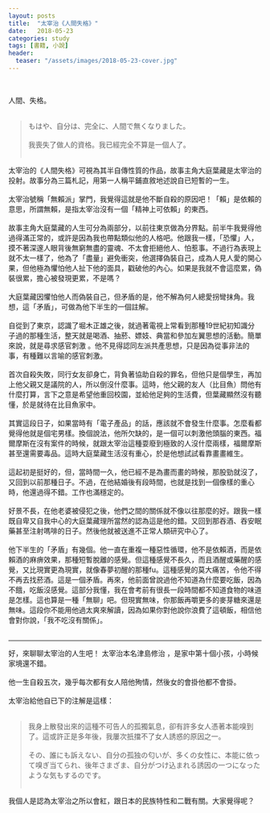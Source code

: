 ```yaml
---
layout: posts
title:  "太宰治《人間失格》"
date:   2018-05-23
categories: study
tags: [書籍, 小說]
header: 
  teaser: "/assets/images/2018-05-23-cover.jpg"
---
```

<br>

人間、失格。<br><br>

> もはや、自分は、完全に、人間で無くなりました。<br><br>
> 我喪失了做人的資格。我已經完全不算是一個人了。<br><br>
 
太宰治的《人間失格》可視為其半自傳性質的作品，故事主角大庭葉藏是太宰治的投射。故事分為三篇札記，用第一人稱平鋪直敘地述說自已短暫的一生。<br><br>
太宰治號稱「無賴派」掌門，我覺得這就是他不斷自殺的原因吧！「賴」是依賴的意思，所謂無賴，是指太宰治沒有一個「精神上可依賴」的東西。<br><br>
故事主角大庭葉藏的人生可分為兩部分，以前往東京做為分界點。前半牛我覺得他過得滿正常的，或許是因為我也帶點類似他的人格吧。他跟我一樣，「恐懼」人，摸不著深邃人眼背後無窮無盡的靈魂、不太會拒絕他人、怕惹事。不過行為表現上就不太一樣了，他為了「盡量」避免衝突，他選擇偽裝自己，成為人見人愛的開心果，但他極為懼怕他人扯下他的面具，戳破他的內心。如果是我就不會這麼累，偽裝很累，擔心被發現更累，不是嗎？<br><br>
大庭葉藏因懼怕他人而偽裝自己，但矛盾的是，他不解為何人總愛拐彎抹角。我想，這「矛盾」，可做為他下半生的一個註解。<br><br>
自從到了東京，認識了堀木正雄之後，就過著電視上常看到那種19世紀初知識分子過的那種生活，整天就是喝酒、抽菸、嫖妓、典當和參加左翼思想的活動。簡單來說，就是尋求感官刺激 。他不見得認同左派共產思想，只是因為從事非法的事，有種難以言喻的感官刺激。<br><br>
首次自殺失敗，同行女友卻身亡，背負著協助自殺的罪名，但他只是個學生，再加上他父親又是議院的人，所以倒沒什麼事。這時，他父親的友人（比目魚）問他有什麼打算，言下之意是希望他重回校園，並給他足夠的生活費，但葉藏顯然沒有聽懂，於是就待在比目魚家中。<br><br>
其實這段日子，如果當時有「電子產品」的話，應該就不會發生什麼事。怎麼看都覺得他就是個宅男樣。換個說法，他所欠缺的，是一個可以刺激他頭腦的東西。福爾摩斯在沒有案件的時候，就跟太宰治這種耍廢到極致的人沒什麼兩樣，福爾摩斯甚至還需要毒品。這時大庭葉藏生活沒有重心，於是他想試試看靠畫畫維生。<br><br>
這起初是挺好的，但，當時間一久，他已經不是為畫而畫的時候，那股勁就沒了，又回到以前那種日子。不過，在他結婚後有段時間，也就是找到一個像樣的重心時，他還過得不錯。工作也滿穩定的。<br><br>
好景不長，在他老婆被侵犯之後，他們之間的關係就不像以往那麼的好。跟我一樣既自卑又自我中心的大庭葉藏理所當然的認為這是他的錯。又回到那吞酒、吞安眠藥甚至注射嗎啡的日子。然後他就被送進不正常人類研究中心了。<br><br>
他下半生的「矛盾」有幾個。他一直在重複一種惡性循環，他不是依賴酒，而是依賴酒的麻痹效果，那種短暫脫離的感覺。但這種感覺不長久，而且酒醒或藥醒的感覺，又比現實更為現實，就像春夢初醒的那種fu。這種感覺的莫大痛苦，令他不得不再去找菸酒。這是一個矛盾。再來，他前面曾說過他不知道為什麼要吃飯，因為不餓，吃飯沒感覺。這部分我懂，我在會考前有很長一段時間都不知道食物的味道是怎樣。這也算是一種「無聊」吧。但現實無味，你那飯再嚼更多的麥芽糖來還是無味。這段你不能用他過太爽來解讀，因為如果你對他說你浪費了這頓飯，相信他會對你說，「我不吃沒有關係」。<br><br>

<hr>

好，來聊聊太宰治的人生吧！ 太宰治本名津島修治 ，是家中第十個小孩，小時候家境還不錯。<br><br>
他一生自殺五次，幾乎每次都有女人陪他殉情，然後女的會掛他都不會掛。<br><br>
太宰治給他自已下的注解是這樣：<br><br>


> 我身上散發出來的這種不可告人的孤獨氣息，卻有許多女人憑著本能嗅到了。這或許正是多年後，我屢次扺擋不了女人誘惑的原因之一。<br><br>
> その、誰にも訴えない、自分の孤独の匂いが、多くの女性に、本能に依って嗅ぎ当てられ、後年さまざま、自分がつけ込まれる誘因の一つになったような気もするのです。<br><br>

我個人是認為太宰治之所以會紅，跟日本的民族特性和二戰有關。大家覺得呢？<br><br>

